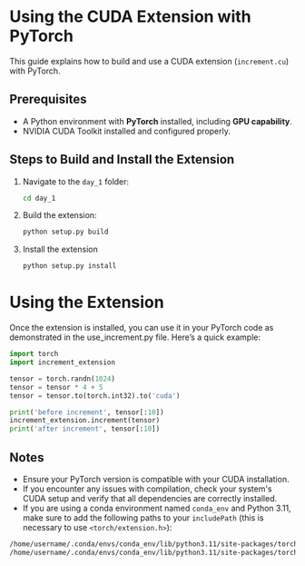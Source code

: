 # Using the CUDA Extension with PyTorch

This guide explains how to build and use a CUDA extension (`increment.cu`) with PyTorch.

## Prerequisites

- A Python environment with **PyTorch** installed, including **GPU capability**.
- NVIDIA CUDA Toolkit installed and configured properly.

## Steps to Build and Install the Extension

1. Navigate to the `day_1` folder:
   ```bash
   cd day_1
2. Build the extension:
    ```bash
    python setup.py build
3. Install the extension
    ```bash
    python setup.py install
# Using the Extension

Once the extension is installed, you can use it in your PyTorch code as demonstrated in the use_increment.py file. Here’s a quick example:
```python
import torch
import increment_extension

tensor = torch.randn(1024)
tensor = tensor * 4 + 5
tensor = tensor.to(torch.int32).to('cuda')

print('before increment', tensor[:10])
increment_extension.increment(tensor)
print('after increment', tensor[:10])
```
## Notes

- Ensure your PyTorch version is compatible with your CUDA installation.  
- If you encounter any issues with compilation, check your system's CUDA setup and verify that all dependencies are correctly installed.  
- If you are using a conda environment named `conda_env` and Python 3.11, make sure to add the following paths to your `includePath` (this is necessary to use `<torch/extension.h>`):  
```bash
/home/username/.conda/envs/conda_env/lib/python3.11/site-packages/torch/include
/home/username/.conda/envs/conda_env/lib/python3.11/site-packages/torch/include/torch/csrc/api/include